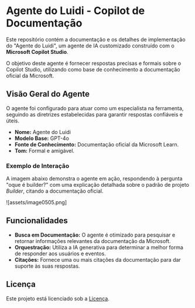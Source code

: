 # Agente do Luidi - Copilot de Documentação

Este repositório contém a documentação e os detalhes de implementação do "Agente do Luidi", um agente de IA customizado construído com o **Microsoft Copilot Studio**.

O objetivo deste agente é fornecer respostas precisas e formais sobre o Copilot Studio, utilizando como base de conhecimento a documentação oficial da Microsoft.

## Visão Geral do Agente

O agente foi configurado para atuar como um especialista na ferramenta, seguindo as diretrizes estabelecidas para garantir respostas confiáveis e úteis.

-   **Nome:** Agente do Luidi
-   **Modelo Base:** GPT-4o
-   **Fonte de Conhecimento:** Documentação oficial da Microsoft Learn.
-   **Tom:** Formal e amigável.

### Exemplo de Interação

A imagem abaixo demonstra o agente em ação, respondendo à pergunta "oque é builder?" com uma explicação detalhada sobre o padrão de projeto *Builder*, citando a documentação oficial.

![assets/image0505.png]

## Funcionalidades

-   **Busca em Documentação:** O agente é otimizado para pesquisar e retornar informações relevantes da documentação da Microsoft.
-   **Orquestração:** Utiliza a IA generativa para determinar a melhor forma de responder aos usuários e eventos.
-   **Citações:** Fornece uma ou mais citações da documentação para dar suporte às suas respostas.

## Licença

Este projeto está licenciado sob a [Licença](LICENSE).
